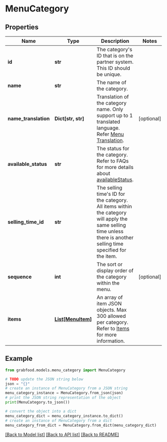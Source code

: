 # MenuCategory


## Properties

Name | Type | Description | Notes
------------ | ------------- | ------------- | -------------
**id** | **str** | The category&#39;s ID that is on the partner system. This ID should be unique. | 
**name** | **str** | The name of the category. | 
**name_translation** | **Dict[str, str]** | Translation of the category name. Only support up to 1 translated language. Refer [Menu Translation](#section/Menu-Translation). | [optional] 
**available_status** | **str** | The status for the category. Refer to FAQs for more details about [availableStatus](#section/Menu/What-is-availableStatus). | 
**selling_time_id** | **str** | The selling time&#39;s ID for the category. All items within the category will apply the same selling time unless there is another selling time specified for the item. | 
**sequence** | **int** | The sort or display order of the category within the menu. | [optional] 
**items** | [**List[MenuItem]**](MenuItem.md) | An array of item JSON objects. Max 300 allowed per category. Refer to [Items](#items) for more information. | 

## Example

```python
from grabfood.models.menu_category import MenuCategory

# TODO update the JSON string below
json = "{}"
# create an instance of MenuCategory from a JSON string
menu_category_instance = MenuCategory.from_json(json)
# print the JSON string representation of the object
print(MenuCategory.to_json())

# convert the object into a dict
menu_category_dict = menu_category_instance.to_dict()
# create an instance of MenuCategory from a dict
menu_category_from_dict = MenuCategory.from_dict(menu_category_dict)
```
[[Back to Model list]](../README.md#documentation-for-models) [[Back to API list]](../README.md#documentation-for-api-endpoints) [[Back to README]](../README.md)


